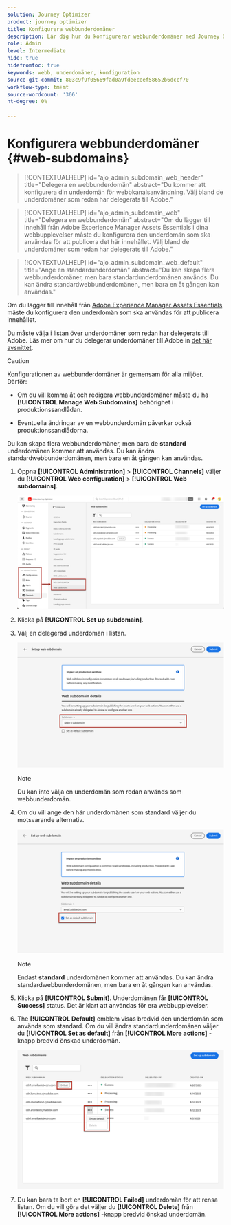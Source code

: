 ```yaml
---
solution: Journey Optimizer
product: journey optimizer
title: Konfigurera webbunderdomäner
description: Lär dig hur du konfigurerar webbunderdomäner med Journey Optimizer
role: Admin
level: Intermediate
hide: true
hidefromtoc: true
keywords: webb, underdomäner, konfiguration
source-git-commit: 803c9f9f05669fad0a9fdeeceef58652b6dccf70
workflow-type: tm+mt
source-wordcount: '366'
ht-degree: 0%

---
```


# Konfigurera webbunderdomäner {#web-subdomains}

>[!CONTEXTUALHELP]
>id="ajo_admin_subdomain_web_header"
>title="Delegera en webbunderdomän"
>abstract="Du kommer att konfigurera din underdomän för webbkanalsanvändning. Välj bland de underdomäner som redan har delegerats till Adobe."

>[!CONTEXTUALHELP]
>id="ajo_admin_subdomain_web"
>title="Delegera en webbunderdomän"
>abstract="Om du lägger till innehåll från Adobe Experience Manager Assets Essentials i dina webbupplevelser måste du konfigurera den underdomän som ska användas för att publicera det här innehållet. Välj bland de underdomäner som redan har delegerats till Adobe."

>[!CONTEXTUALHELP]
>id="ajo_admin_subdomain_web_default"
>title="Ange en standardunderdomän"
>abstract="Du kan skapa flera webbunderdomäner, men bara standardunderdomänen används. Du kan ändra standardwebbunderdomänen, men bara en åt gången kan användas."

Om du lägger till innehåll från [Adobe Experience Manager Assets Essentials](../email/assets-essentials.md) måste du konfigurera den underdomän som ska användas för att publicera innehållet.

Du måste välja i listan över underdomäner som redan har delegerats till Adobe. Läs mer om hur du delegerar underdomäner till Adobe in [det här avsnittet](../configuration/delegate-subdomain.md).

>[!CAUTION]
>
>Konfigurationen av webbunderdomäner är gemensam för alla miljöer. Därför:
>
>* Om du vill komma åt och redigera webbunderdomäner måste du ha **[!UICONTROL Manage Web Subdomains]** behörighet i produktionssandlådan.
>
> * Eventuella ändringar av en webbunderdomän påverkar också produktionssandlådorna.


Du kan skapa flera webbunderdomäner, men bara de **standard** underdomänen kommer att användas. Du kan ändra standardwebbunderdomänen, men bara en åt gången kan användas.

1. Öppna **[!UICONTROL Administration]** > **[!UICONTROL Channels]** väljer du **[!UICONTROL Web configuration]** > **[!UICONTROL Web subdomains]**.

   ![](assets/web-access-subdomains.png)

1. Klicka på **[!UICONTROL Set up subdomain]**.

1. Välj en delegerad underdomän i listan.

   ![](assets/web-subdomain-details.png)

   >[!NOTE]
   >
   >Du kan inte välja en underdomän som redan används som webbunderdomän.

1. Om du vill ange den här underdomänen som standard väljer du motsvarande alternativ.

   ![](assets/web-subdomain-details-default.png)

   >[!NOTE]
   >
   >Endast **standard** underdomänen kommer att användas. Du kan ändra standardwebbunderdomänen, men bara en åt gången kan användas.

1. Klicka på **[!UICONTROL Submit]**. Underdomänen får **[!UICONTROL Success]** status. Det är klart att användas för era webbupplevelser.

1. The **[!UICONTROL Default]** emblem visas bredvid den underdomän som används som standard. Om du vill ändra standardunderdomänen väljer du **[!UICONTROL Set as default]** från **[!UICONTROL More actions]** -knapp bredvid önskad underdomän.

   ![](assets/web-subdomain-default.png)

   <!--Only a subdomain with the **[!UICONTROL Success]** status can be set as default.-->

1. Du kan bara ta bort en **[!UICONTROL Failed]** underdomän för att rensa listan. Om du vill göra det väljer du **[!UICONTROL Delete]** från **[!UICONTROL More actions]** -knapp bredvid önskad underdomän.

<!--You cannot delete a subdomain with the **[!UICONTROL Processing]** status.-->


